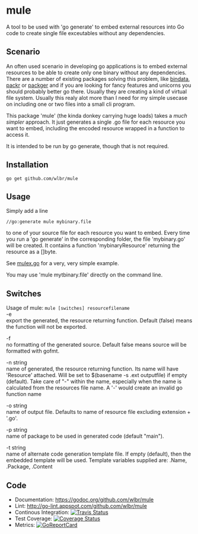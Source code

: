 # mule
A tool to be used with 'go generate' to embed external resources into Go code to create 
single file exceutables without any dependencies.


## Scenario

An often used scenario in developing go applications is to embed external resources
to be able to create only one binary without any dependencies.
There are a number of existing packages solving this problem, like [bindata](https://github.com/a-urth/go-bindata), 
[packr](https://github.com/gobuffalo/packr/tree/master/v2) or [packger](https://github.com/markbates/pkger) 
and if you are looking for fancy features and unicorns you should probably better go there.
Usually they are creating a kind of virtual file system. Usually this realy alot more than I need for my 
simple usecase on including one or two files into a small cli program.

This package 'mule' (the kinda donkey carrying huge loads) takes a _much simpler_ approach.
It just generates a single .go file for each resource you want to embed, including the
encoded resource wrapped in a function to access it.

It is intended to be run by go generate, though that is not required.


## Installation
   `go get github.com/wlbr/mule`


## Usage

Simply add a line

   `//go:generate mule mybinary.file`
   
to one of your source file for each resource you want to embed. Every time you run a 'go generate' in the
corresponding folder, the file 'mybinary.go' will be created. It contains a
function 'mybinaryResource' returning the resource as a []byte.

See [mulex.go](https://github.com/wlbr/mule/blob/master/example/mulex.go) for a very, very simple example.

You may use 'mule mytbinary.file' directly on the command line.


## Switches

Usage of mule: `mule [switches] resourcefilename`<br>
   -e<br>
      export the generated, the resource returning function. Default (false) means
      the function will not be exported.
      
   -f<br>
      no formatting of the generated source. Default false means source will be
      formatted with gofmt.

   -n string<br>
    	 name of generated, the resource returning function. Its name will have
      'Resource' attached. Will be set to $(basename -s .ext outputfile) if empty
      (default). Take care of "-" within the name, especially when the name is
      calculated from the resources file name.  A '-' would create an invalid go
      function name

   -o string<br>
    	 name of output file. Defaults to name of resource file excluding
      extension + '.go'.

   -p string<br>
  	 name of package to be used in generated code (default "main").

   -t string<br>
    	 name of alternate code generation template file. If empty (default), then
      the embedded template will be used. Template variables supplied are:
      .Name, .Package, .Content


## Code
* Documentation: https://godoc.org/github.com/wlbr/mule
* Lint: http://go-lint.appspot.com/github.com/wlbr/mule
* Continous Integration: [![Travis Status](https://api.travis-ci.com/wlbr/mule.svg?branch=master)](https://travis-ci.com/wlbr/mule)
* Test Coverage: [![Coverage Status](https://coveralls.io/repos/github/wlbr/mule/badge.svg?branch=master)](https://coveralls.io/github/wlbr/mule?branch=master)
* Metrics: [![GoReportCard](https://goreportcard.com/badge/github.com/wlbr/mule)](https://goreportcard.com/report/github.com/wlbr/mule)
